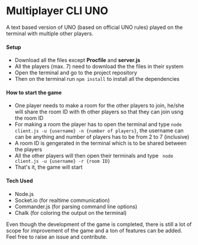 # Multiplayer CLI UNO 

A text based version of UNO (based on official UNO rules) played on the terminal with multiple other players. 

#### Setup 
 * Download all the files except **Procfile** and **server.js**
 * All the players (max. 7) need to download the the files in their system
 * Open the terminal and go to the project repository
 * Then on the terminal run ```npm install``` to install all the dependencies
 
#### How to start the game
* One player needs to make a room for the other players to join, he/she will share the room ID with th other players so that they can join usng the room ID
* For making a room the player has to open the terminal and type ```node client.js -u {username} -n {number of players}```, the username can can be anything and number of players has to be from 2 to 7 (inclusive)
* A room ID is gengerated in the terminal which is to be shared between the players
* All the other players will then open their terminals and type ``` node client.js -u {username} -r {room ID}```
* That's it, the game will start

#### Tech Used
* Node.js 
* Socket.io (for realtime communication)
* Commander.js (for parsing command line options)
* Chalk (for coloring the output on the terminal)

Even though the development of the game is completed, there is still a lot of scope for improvement of the game and a ton of features can be added. Feel free to raise an issue and contribute.

    
